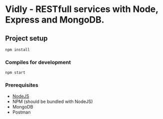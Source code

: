 # Vidly - RESTfull services with Node, Express and MongoDB.

## Project setup
```
npm install
```

### Compiles for development
```
npm start
```

### Prerequisites
* [NodeJS](https://nodejs.org/en/download/) 
* NPM (should be bundled with NodeJS)
* MongoDB
* Postman